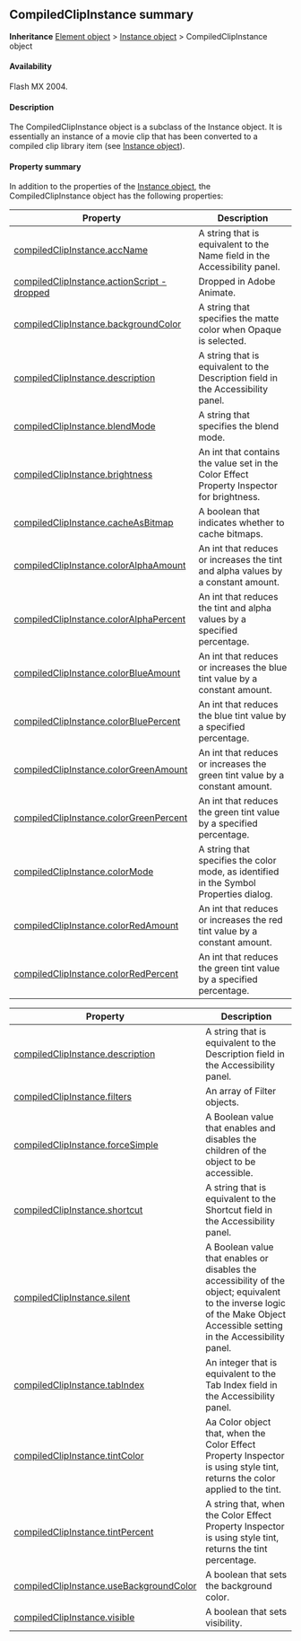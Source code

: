 ## CompiledClipInstance summary

**Inheritance** [Element object](../Element_object/element_summary.md) > [Instance object](../Instance_object/instance_summary.md) > CompiledClipInstance object

#### Availability

Flash MX 2004.

#### Description

The CompiledClipInstance object is a subclass of the Instance object. It is essentially an instance of a movie clip that has been converted to a compiled clip library item (see [Instance object](../Instance_object/instance_summary.md)).

#### Property summary

In addition to the properties of the [Instance object](../Instance_object/instance_summary.md), the CompiledClipInstance object has the following properties:

| **Property**                                                                | **Description**                                                                           |
|-----------------------------------------------------------------------------|-------------------------------------------------------------------------------------------|
| [compiledClipInstance.accName](../CompiledClipInstance_object/compiledClipInstance.md)               | A string that is equivalent to the Name field in the Accessibility panel.                 |
| [compiledClipInstance.actionScript - dropped ](../CompiledClipInstance_object/compiledClipInstanc1.md) | Dropped in Adobe Animate.                                                                 |
| [compiledClipInstance.backgroundColor](../CompiledClipInstance_object/compiledClipInstanc2.md)                        | A string that specifies the matte color when Opaque is selected.                          |
| [compiledClipInstance.description](../CompiledClipInstance_object/compiledClipInstan15.md)                            | A string that is equivalent to the Description field in the Accessibility panel.          |
| [compiledClipInstance.blendMode](../CompiledClipInstance_object/compiledClipInstanc3.md)                              | A string that specifies the blend mode.                                                   |
| [compiledClipInstance.brightness](../CompiledClipInstance_object/compiledClipInstanc4.md)                             | An int that contains the value set in the Color Effect Property Inspector for brightness. |
| [compiledClipInstance.cacheAsBitmap](../CompiledClipInstance_object/compiledClipInstanc5.md)                          | A boolean that indicates whether to cache bitmaps.                                        |
| [compiledClipInstance.colorAlphaAmount](../CompiledClipInstance_object/compiledClipInstanc6.md)      | An int that reduces or increases the tint and alpha values by a constant amount.          |
| [compiledClipInstance.colorAlphaPercent](../CompiledClipInstance_object/compiledClipInstanc7.md)     | An int that reduces the tint and alpha values by a specified percentage.                  |
| [compiledClipInstance.colorBlueAmount](../CompiledClipInstance_object/compiledClipInstanc8.md)                        | An int that reduces or increases the blue tint value by a constant amount.                |
| [compiledClipInstance.colorBluePercent](../CompiledClipInstance_object/compiledClipInstanc9.md)      | An int that reduces the blue tint value by a specified percentage.                        |
| [compiledClipInstance.colorGreenAmount](../lipInstance_object/compiledClipInstan10.md)      | An int that reduces or increases the green tint value by a constant amount.               |
| [compiledClipInstance.colorGreenPercent](../CompiledClipInstance_object/compiledClipInstan11.md)     | An int that reduces the green tint value by a specified percentage.                       |
| [compiledClipInstance.colorMode](../CompiledClipInstance_object/compiledClipInstan12.md)                              | A string that specifies the color mode, as identified in the Symbol Properties dialog.    |
| [compiledClipInstance.colorRedAmount](../CompiledClipInstance_object/compiledClipInstan13.md)                         | An int that reduces or increases the red tint value by a constant amount.                 |
| [compiledClipInstance.colorRedPercent](../CompiledClipInstance_object/compiledClipInstan14.md)                        | An int that reduces the green tint value by a specified percentage.                       |

| **Property**                                                             | **Description**                                                                                                                                                             |
|--------------------------------------------------------------------------|-----------------------------------------------------------------------------------------------------------------------------------------------------------------------------|
| [compiledClipInstance.description](../CompiledClipInstance_object/compiledClipInstan15.md)                         | A string that is equivalent to the Description field in the Accessibility panel.                                                                                            |
| [compiledClipInstance.filters](../CompiledClipInstance_object/compiledClipInstan16.md)                             | An array of Filter objects.                                                                                                                                                 |
| [compiledClipInstance.forceSimple](../CompiledClipInstance_object/compiledClipInstan17.md)                         | A Boolean value that enables and disables the children of the object to be accessible.                                                                                      |
| [compiledClipInstance.shortcut](../CompiledClipInstance_object/compiledClipInstan18.md)                            | A string that is equivalent to the Shortcut field in the Accessibility panel.                                                                                               |
| [compiledClipInstance.silent](../CompiledClipInstance_object/compiledClipInstan19.md)                              | A Boolean value that enables or disables the accessibility of the object; equivalent to the inverse logic of the Make Object Accessible setting in the Accessibility panel. |
| [compiledClipInstance.tabIndex](../CompiledClipInstance_object/compiledClipInstan20.md)                            | An integer that is equivalent to the Tab Index field in the Accessibility panel.                                                                                            |
| [compiledClipInstance.tintColor](../CompiledClipInstance_object/compiledClipInstan21.md)                           | Aa Color object that, when the Color Effect Property Inspector is using style tint, returns the color applied to the tint.                                                  |
| [compiledClipInstance.tintPercent](../CompiledClipInstance_object/compiledClipInstan22.md)                         | A string that, when the Color Effect Property Inspector is using style tint, returns the tint percentage.                                                                   |
| [compiledClipInstance.useBackgroundColor](../CompiledClipInstance_object/compiledClipInstan23.md) | A boolean that sets the background color.                                                                                                                                   |
| [compiledClipInstance.visible](../CompiledClipInstance_object/compiledClipInstan24.md)                             | A boolean that sets visibility.                                                                                                                                             |

<span id="compiledClipInstance.accName" class="anchor"></span>

